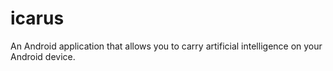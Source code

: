 icarus
======

An Android application that allows you to carry artificial intelligence on your Android device.